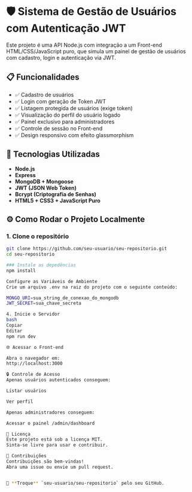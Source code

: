 # 🛡️ Sistema de Gestão de Usuários com Autenticação JWT

Este projeto é uma API Node.js com integração a um Front-end HTML/CSS/JavaScript puro, que simula um painel de gestão de usuários com cadastro, login e autenticação via JWT.


## 📋 Funcionalidades

- ✅ Cadastro de usuários
- ✅ Login com geração de Token JWT
- ✅ Listagem protegida de usuários (exige token)
- ✅ Visualização do perfil do usuário logado
- ✅ Painel exclusivo para administradores
- ✅ Controle de sessão no Front-end
- ✅ Design responsivo com efeito glassmorphism



## 🚀 Tecnologias Utilizadas

- **Node.js**
- **Express**
- **MongoDB + Mongoose**
- **JWT (JSON Web Token)**
- **Bcrypt (Criptografia de Senhas)**
- **HTML5 + CSS3 + JavaScript Puro**


## ⚙️ Como Rodar o Projeto Localmente

### 1. Clone o repositório

```bash
git clone https://github.com/seu-usuario/seu-repositorio.git
cd seu-repositorio

### Instale as depedências 
npm install

Configure as Variáveis de Ambiente
Crie um arquivo .env na raiz do projeto com o seguinte conteúdo:

MONGO_URI=sua_string_de_conexao_do_mongodb
JWT_SECRET=sua_chave_secreta

4. Inicie o Servidor
bash
Copiar
Editar
npm run dev

🌐 Acessar o Front-end

Abra o navegador em:
http://localhost:3000

🔒 Controle de Acesso
Apenas usuários autenticados conseguem:

Listar usuários

Ver perfil

Apenas administradores conseguem:

Acessar o painel /admin/dashboard

📝 Licença
Este projeto está sob a licença MIT.
Sinta-se livre para usar e contribuir.

🤝 Contribuições
Contribuições são bem-vindas!
Abra uma issue ou envie um pull request.


📌 **Troque** `seu-usuario/seu-repositorio` pelo seu GitHub.



